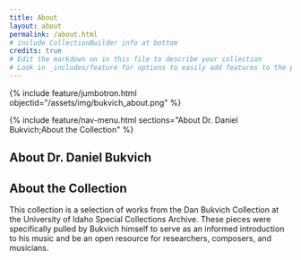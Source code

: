 ```yaml
---
title: About
layout: about
permalink: /about.html
# include CollectionBuilder info at bottom
credits: true
# Edit the markdown on in this file to describe your collection
# Look in _includes/feature for options to easily add features to the page
---
```


{% include feature/jumbotron.html objectid="/assets/img/bukvich_about.png" %} 

{% include feature/nav-menu.html sections="About Dr. Daniel Bukvich;About the Collection" %}

## About Dr. Daniel Bukvich

## About the Collection

This collection is a selection of works from the Dan Bukvich Collection at the University of Idaho Special Collections Archive. These pieces were specifically pulled by Bukvich himself to serve as an informed introduction to his music and be an open resource for researchers, composers, and musicians.